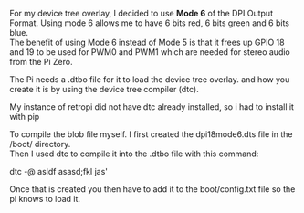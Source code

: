 For my device tree overlay, I decided to use <b>Mode 6</b> of the DPI Output Format. Using mode 6 allows me to have 6 bits red, 6 bits green and 6 bits blue.</br>
The benefit of using Mode 6 instead of Mode 5 is that it frees up GPIO 18 and 19 to be used for PWM0 and PWM1 which are needed for stereo audio from the Pi Zero. 

The Pi needs a .dtbo file for it to load the device tree overlay. and how you create it is by using the device tree compiler (dtc). 

My instance of retropi did not have dtc already installed, so i had to install it with pip 

To compile the blob file myself. I first created the dpi18mode6.dts file in the /boot/ directory.</br>
Then I used dtc to compile it into the .dtbo file with this command:

dtc -@ asldf asasd;fkl jas' 

Once that is created you then have to add it to the boot/config.txt file so the pi knows to load it. 

